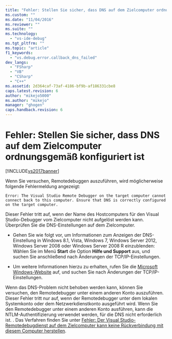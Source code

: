 ```yaml
---
title: "Fehler: Stellen Sie sicher, dass DNS auf dem Zielcomputer ordnungsgem&#228;&#223; konfiguriert ist | Microsoft Docs"
ms.custom: ""
ms.date: "11/04/2016"
ms.reviewer: ""
ms.suite: ""
ms.technology: 
  - "vs-ide-debug"
ms.tgt_pltfrm: ""
ms.topic: "article"
f1_keywords: 
  - "vs.debug.error.callback_dns_failed"
dev_langs: 
  - "FSharp"
  - "VB"
  - "CSharp"
  - "C++"
ms.assetid: 2d364caf-73af-4186-bf9b-af186331cbe8
caps.latest.revision: 6
author: "mikejo5000"
ms.author: "mikejo"
manager: "ghogen"
caps.handback.revision: 6
---
```

# Fehler: Stellen Sie sicher, dass DNS auf dem Zielcomputer ordnungsgem&#228;&#223; konfiguriert ist
[!INCLUDE[vs2017banner](../code-quality/includes/vs2017banner.md)]

Wenn Sie versuchen, Remotedebuggen auszuführen, wird möglicherweise folgende Fehlermeldung angezeigt:  
  
```  
Error: The Visual Studio Remote Debugger on the target computer cannot connect back to this computer. Ensure that DNS is correctly configured on the target computer.  
```  
  
 Dieser Fehler tritt auf, wenn der Name des Hostcomputers für den Visual Studio\-Debugger vom Zielcomputer nicht aufgelöst werden kann.  Überprüfen Sie die DNS\-Einstellungen auf dem Zielcomputer.  
  
-   Gehen Sie wie folgt vor, um Informationen zum Anzeigen der DNS\-Einstellung in Windows 8.1, Vista, Windows 7, Windows Server 2012, Windows Server 2008 oder Windows Server 2008 R einzublenden: Wählen Sie im Menü **Start** die Option **Hilfe und Support** aus, und suchen Sie anschließend nach Änderungen der TCP\/IP\-Einstellungen.  
  
-   Um weitere Informationen hierzu zu erhalten, rufen Sie die [Microsoft Windows\-Website](http://go.microsoft.com/fwlink/?LinkId=252720) auf, und suchen Sie nach Änderungen der TCP\/IP\-Einstellungen.  
  
 Wenn das DNS\-Problem nicht behoben werden kann, können Sie versuchen, den Remotedebugger unter einem anderen Konto auszuführen.  Dieser Fehler tritt nur auf, wenn der Remotedebugger unter dem lokalen Systemkonto oder dem Netzwerkdienstkonto ausgeführt wird.  Wenn Sie den Remotedebugger unter einem anderen Konto ausführen, kann die NTLM\-Authentifizierung verwendet werden, für die DNS nicht erforderlich ist.  .  Das Verfahren finden Sie unter [Fehler: Der Visual Studio\-Remotedebugdienst auf dem Zielcomputer kann keine Rückverbindung mit diesem Computer herstellen](../debugger/error-the-visual-studio-remote-debugger-service-on-the-target-computer-cannot-connect-back-to-this-computer.md).